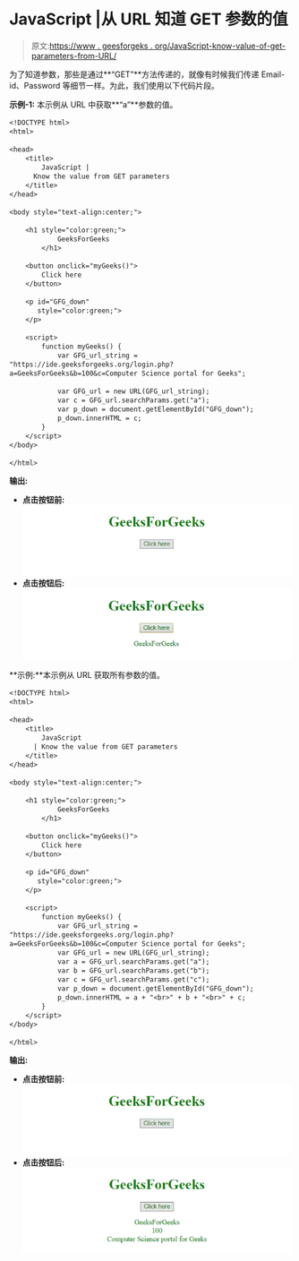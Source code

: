 # JavaScript |从 URL 知道 GET 参数的值

> 原文:[https://www . geesforgeks . org/JavaScript-know-value-of-get-parameters-from-URL/](https://www.geeksforgeeks.org/javascript-know-the-value-of-get-parameters-from-url/)

为了知道参数，那些是通过**“GET”**方法传递的，就像有时候我们传递 Email-id、Password 等细节一样。为此，我们使用以下代码片段。

**示例-1:** 本示例从 URL 中获取**“a”**参数的值。

```
<!DOCTYPE html>
<html>

<head>
    <title>
        JavaScript |
      Know the value from GET parameters
    </title>
</head>

<body style="text-align:center;">

    <h1 style="color:green;">  
            GeeksForGeeks  
        </h1>

    <button onclick="myGeeks()">
        Click here
    </button>

    <p id="GFG_down"
       style="color:green;">
    </p>

    <script>
        function myGeeks() {
            var GFG_url_string = 
"https://ide.geeksforgeeks.org/login.php?a=GeeksForGeeks&b=100&c=Computer Science portal for Geeks";

            var GFG_url = new URL(GFG_url_string);
            var c = GFG_url.searchParams.get("a");
            var p_down = document.getElementById("GFG_down");
            p_down.innerHTML = c;
        }
    </script>
</body>

</html>
```

**输出:**

*   **点击按钮前:**
    ![](img/12475195a64ab751195175a2c0711a49.png)
*   **点击按钮后:**
    ![](img/b5df791b86b8fc255e4e6aa2291d276d.png)

**示例:**本示例从 URL 获取所有参数的值。

```
<!DOCTYPE html>
<html>

<head>
    <title>
        JavaScript 
      | Know the value from GET parameters
    </title>
</head>

<body style="text-align:center;">

    <h1 style="color:green;">  
            GeeksForGeeks  
        </h1>

    <button onclick="myGeeks()">
        Click here
    </button>

    <p id="GFG_down"
       style="color:green;">
    </p>

    <script>
        function myGeeks() {
            var GFG_url_string = 
"https://ide.geeksforgeeks.org/login.php?a=GeeksForGeeks&b=100&c=Computer Science portal for Geeks";
            var GFG_url = new URL(GFG_url_string);
            var a = GFG_url.searchParams.get("a");
            var b = GFG_url.searchParams.get("b");
            var c = GFG_url.searchParams.get("c");
            var p_down = document.getElementById("GFG_down");
            p_down.innerHTML = a + "<br>" + b + "<br>" + c;
        }
    </script>
</body>

</html>
```

**输出:**

*   **点击按钮前:**
    ![](img/12475195a64ab751195175a2c0711a49.png)
*   **点击按钮后:**
    ![](img/0f573105ae8ef5ea907dec6b2b0d6311.png)